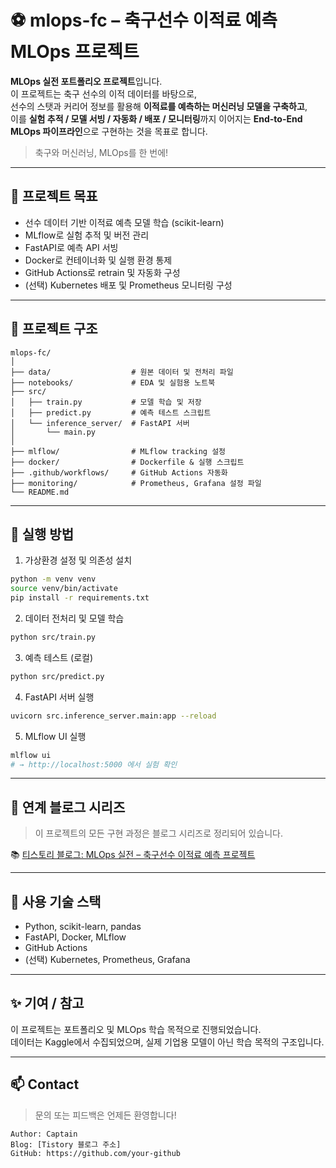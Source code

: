 # ⚽ mlops-fc – 축구선수 이적료 예측 MLOps 프로젝트

**MLOps 실전 포트폴리오 프로젝트**입니다.  
이 프로젝트는 축구 선수의 이적 데이터를 바탕으로,  
선수의 스탯과 커리어 정보를 활용해 **이적료를 예측하는 머신러닝 모델을 구축하고**,  
이를 **실험 추적 / 모델 서빙 / 자동화 / 배포 / 모니터링**까지 이어지는 **End-to-End MLOps 파이프라인**으로 구현하는 것을 목표로 합니다.

> 축구와 머신러닝, MLOps를 한 번에!

---

## 🎯 프로젝트 목표

- 선수 데이터 기반 이적료 예측 모델 학습 (scikit-learn)
- MLflow로 실험 추적 및 버전 관리
- FastAPI로 예측 API 서빙
- Docker로 컨테이너화 및 실행 환경 통제
- GitHub Actions로 retrain 및 자동화 구성
- (선택) Kubernetes 배포 및 Prometheus 모니터링 구성

---

## 📁 프로젝트 구조

```
mlops-fc/
│
├── data/                  # 원본 데이터 및 전처리 파일
├── notebooks/             # EDA 및 실험용 노트북
├── src/
│   ├── train.py           # 모델 학습 및 저장
│   ├── predict.py         # 예측 테스트 스크립트
│   └── inference_server/  # FastAPI 서버
│       └── main.py
│
├── mlflow/                # MLflow tracking 설정
├── docker/                # Dockerfile & 실행 스크립트
├── .github/workflows/     # GitHub Actions 자동화
├── monitoring/            # Prometheus, Grafana 설정 파일
└── README.md
```

---

## 🚀 실행 방법

1. 가상환경 설정 및 의존성 설치
```bash
python -m venv venv
source venv/bin/activate
pip install -r requirements.txt
```

2. 데이터 전처리 및 모델 학습
```bash
python src/train.py
```

3. 예측 테스트 (로컬)
```bash
python src/predict.py
```

4. FastAPI 서버 실행
```bash
uvicorn src.inference_server.main:app --reload
```

5. MLflow UI 실행
```bash
mlflow ui
# → http://localhost:5000 에서 실험 확인
```

---

## 🔗 연계 블로그 시리즈

> 이 프로젝트의 모든 구현 과정은 블로그 시리즈로 정리되어 있습니다.

📚 [티스토리 블로그: MLOps 실전 – 축구선수 이적료 예측 프로젝트](https://jeon-maker.tistory.com/)

---

## 🧠 사용 기술 스택

- Python, scikit-learn, pandas
- FastAPI, Docker, MLflow
- GitHub Actions
- (선택) Kubernetes, Prometheus, Grafana

---

## ✨ 기여 / 참고

이 프로젝트는 포트폴리오 및 MLOps 학습 목적으로 진행되었습니다.  
데이터는 Kaggle에서 수집되었으며, 실제 기업용 모델이 아닌 학습 목적의 구조입니다.

---

## 📫 Contact

> 문의 또는 피드백은 언제든 환영합니다!

```
Author: Captain  
Blog: [Tistory 블로그 주소]  
GitHub: https://github.com/your-github  
```
